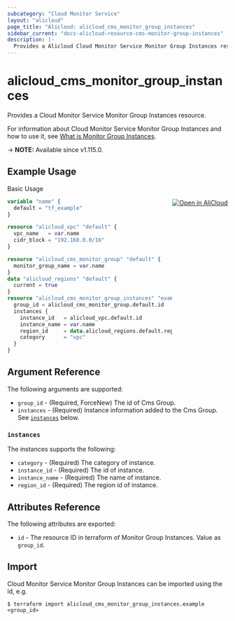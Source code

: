 ```yaml
---
subcategory: "Cloud Monitor Service"
layout: "alicloud"
page_title: "Alicloud: alicloud_cms_monitor_group_instances"
sidebar_current: "docs-alicloud-resource-cms-monitor-group-instances"
description: |-
  Provides a Alicloud Cloud Monitor Service Monitor Group Instances resource.
---
```


# alicloud_cms_monitor_group_instances

Provides a Cloud Monitor Service Monitor Group Instances resource.

For information about Cloud Monitor Service Monitor Group Instances and how to use it, see [What is Monitor Group Instances](https://www.alibabacloud.com/help/en/cloudmonitor/latest/createmonitorgroupinstances).

-> **NOTE:** Available since v1.115.0.

## Example Usage
<div class="oics-button" style="float: right;margin: 0 0 -40px 0;">
  <a href="https://api.aliyun.com/api-tools/terraform?resource=alicloud_cms_monitor_group_instances&exampleId=a2259fbf-b18e-1ed8-5f1b-a43f09814b0facc9c122&activeTab=example&spm=docs.r.cms_monitor_group_instances.0.a2259fbfb1" target="_blank">
    <img alt="Open in AliCloud" src="https://img.alicdn.com/imgextra/i1/O1CN01hjjqXv1uYUlY56FyX_!!6000000006049-55-tps-254-36.svg" style="max-height: 44px; margin: 32px auto; max-width: 100%;">
  </a>
</div>

Basic Usage

```terraform
variable "name" {
  default = "tf_example"
}

resource "alicloud_vpc" "default" {
  vpc_name   = var.name
  cidr_block = "192.168.0.0/16"
}

resource "alicloud_cms_monitor_group" "default" {
  monitor_group_name = var.name
}
data "alicloud_regions" "default" {
  current = true
}
resource "alicloud_cms_monitor_group_instances" "example" {
  group_id = alicloud_cms_monitor_group.default.id
  instances {
    instance_id   = alicloud_vpc.default.id
    instance_name = var.name
    region_id     = data.alicloud_regions.default.regions.0.id
    category      = "vpc"
  }
}
```

## Argument Reference

The following arguments are supported:

* `group_id` - (Required, ForceNew) The id of Cms Group.
* `instances` - (Required) Instance information added to the Cms Group. See [`instances`](#instances) below. 

### `instances`

The instances supports the following: 

* `category` - (Required) The category of instance.
* `instance_id` - (Required) The id of instance.
* `instance_name` - (Required) The name of instance.
* `region_id` - (Required) The region id of instance.

## Attributes Reference

The following attributes are exported:

* `id` - The resource ID in terraform of Monitor Group Instances. Value as `group_id`.

## Import

Cloud Monitor Service Monitor Group Instances can be imported using the id, e.g.

```shell
$ terraform import alicloud_cms_monitor_group_instances.example <group_id>
```
